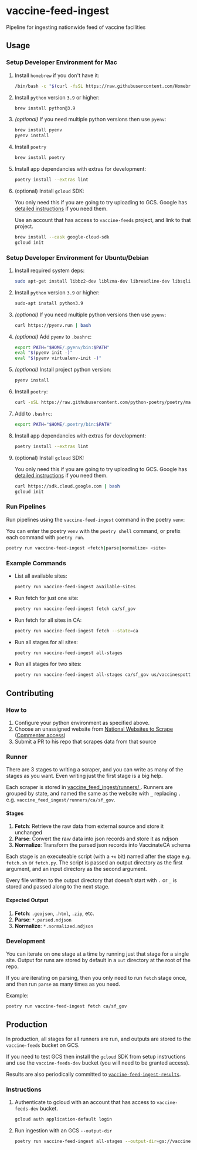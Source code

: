 # vaccine-feed-ingest

Pipeline for ingesting nationwide feed of vaccine facilities

## Usage

### Setup Developer Environment for Mac

1. Install `homebrew` if you don't have it:

    ```sh
    /bin/bash -c "$(curl -fsSL https://raw.githubusercontent.com/Homebrew/install/HEAD/install.sh)"
    ```

1. Install `python` version `3.9` or higher:

    ```sh
    brew install python@3.9
    ```

1. *(optional)* If you need multiple python versions then use `pyenv`:

    ```sh
    brew install pyenv
    pyenv install
    ```

1. Install `poetry`

    ```sh
    brew install poetry
    ```

1. Install app dependancies with extras for development:

    ```sh
    poetry install --extras lint
    ```

1. (optional) Install `gcloud` SDK:

    You only need this if you are going to try uploading to GCS. Google has
    [detailed instructions](https://cloud.google.com/sdk/docs/install) if you need them.

    Use an account that has access to `vaccine-feeds` project, and link to that project.

    ```sh
    brew install --cask google-cloud-sdk
    gcloud init
    ```

### Setup Developer Environment for Ubuntu/Debian

1. Install required system deps:

    ```sh
    sudo apt-get install libbz2-dev liblzma-dev libreadline-dev libsqlite3-dev
    ```

1. Install `python` version `3.9` or higher:

    ```sh
    sudo-apt install python3.9
    ```

1. *(optional)* If you need multiple python versions then use `pyenv`:

    ```sh
    curl https://pyenv.run | bash
    ```

1. *(optional)* Add `pyenv` to `.bashrc`:

    ```sh
    export PATH="$HOME/.pyenv/bin:$PATH"
    eval "$(pyenv init -)"
    eval "$(pyenv virtualenv-init -)"
    ```

1. *(optional)* Install project python version:

    ```sh
    pyenv install
    ```

1. Install `poetry`:

    ```sh
    curl -sSL https://raw.githubusercontent.com/python-poetry/poetry/master/get-poetry.py | python -
    ```

1. Add to `.bashrc`:

    ```sh
    export PATH="$HOME/.poetry/bin:$PATH"
    ```

1. Install app dependancies with extras for development:

    ```sh
    poetry install --extras lint
    ```

1. (optional) Install `gcloud` SDK:

    You only need this if you are going to try uploading to GCS. Google has
    [detailed instructions](https://cloud.google.com/sdk/docs/install) if you need them.

    ```sh
    curl https://sdk.cloud.google.com | bash
    gcloud init
    ```

### Run Pipelines

Run pipelines using the `vaccine-feed-ingest` command in the poetry `venv`:

You can enter the poetry `venv` with the `poetry shell` command, or prefix each command
with `poetry run`.

```sh
poetry run vaccine-feed-ingest <fetch|parse|normalize> <site>
```

### Example Commands

- List all available sites:

    ```sh
    poetry run vaccine-feed-ingest available-sites
    ```

- Run fetch for just one site:

    ```sh
    poetry run vaccine-feed-ingest fetch ca/sf_gov
    ```

- Run fetch for all sites in CA:

    ```sh
    poetry run vaccine-feed-ingest fetch --state=ca
    ```

- Run all stages for all sites:

    ```sh
    poetry run vaccine-feed-ingest all-stages
    ```

- Run all stages for two sites:

    ```sh
    poetry run vaccine-feed-ingest all-stages ca/sf_gov us/vaccinespotter_org
    ```

## Contributing

### How to

1. Configure your python environment as specified above.
2. Choose an unassigned website from [National Websites to Scrape](https://airtable.com/shr55fpTXObYmdk48) ([Commenter access](https://airtable.com/invite/l?inviteId=invRAMMkTCYH5FAoh&inviteToken=651c8220466fc266cd936182bf3aea6643606a44f3f1414784e4d0964e2a163a))
3. Submit a PR to his repo that scrapes data from that source

### Runner

There are 3 stages to writing a scraper, and you can write as many of the stages as you want. Even writing just the first stage is a big help.

Each scraper is stored in [vaccine_feed_ingest/runners/
](https://github.com/CAVaccineInventory/vaccine-feed-ingest/tree/main/vaccine_feed_ingest/runners). Runners are grouped by state, and named the same as the website with `_` replacing `.` e.g. `vaccine_feed_ingest/runners/ca/sf_gov`.

#### Stages

1. **Fetch**: Retrieve the raw data from external source and store it unchanged
2. **Parse**: Convert the raw data into json records and store it as ndjson
3. **Normalize**: Transform the parsed json records into VaccinateCA schema

Each stage is an executeable script (with a `+x` bit) named after the stage e.g. `fetch.sh` or `fetch.py`. The script is passed an output directory as the first argument, and an input directory as the second argument.

Every file written to the output directory that doesn't start with `.` or `_` is stored and passed along to the next stage.

#### Expected Output

1. **Fetch**: `.geojson`, `.html`, `.zip`, etc.
2. **Parse**: `*.parsed.ndjson`
3. **Normalize**:  `*.normalized.ndjson`

### Development

You can iterate on one stage at a time by running just that stage for a single site. Output for runs are stored by default in a `out` directory at the root of the repo.

If you are iterating on parsing, then you only need to run `fetch` stage once, and then run `parse` as many times as you need.

Example:

```sh
poetry run vaccine-feed-ingest fetch ca/sf_gov
```

## Production

In production, all stages for all runners are run, and outputs are stored to the `vaccine-feeds` bucket on GCS.

If you need to test GCS then install the `gcloud` SDK from setup instructions and use the `vaccine-feeds-dev` bucket (you will need to be granted access).

Results are also periodically committed to [`vaccine-feed-ingest-results`](https://github.com/CAVaccineInventory/vaccine-feed-ingest-results).

### Instructions

1. Authenticate to gcloud with an account that has access to `vaccine-feeds-dev` bucket.

    ```sh
    gcloud auth application-default login
    ```

1. Run ingestion with an GCS `--output-dir`

    ```sh
    poetry run vaccine-feed-ingest all-stages --output-dir=gs://vaccine-feeds-dev/locations/
    ```
